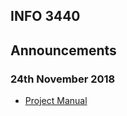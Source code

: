 ## INFO 3440


## Announcements

### 24th November 2018
* [Project Manual](https://github.com/uwidcit/INFO3440_2019/blob/master/Project_Manual.pdf)
